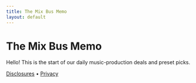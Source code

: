 ```yaml
---
title: The Mix Bus Memo
layout: default
---
```


# The Mix Bus Memo

Hello! This is the start of our daily music-production deals and preset picks.

[Disclosures](./disclosures) • [Privacy](./privacy)

